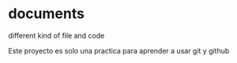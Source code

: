 # documents
different kind of file and code

Este proyecto es solo una practica para aprender a usar git y github
